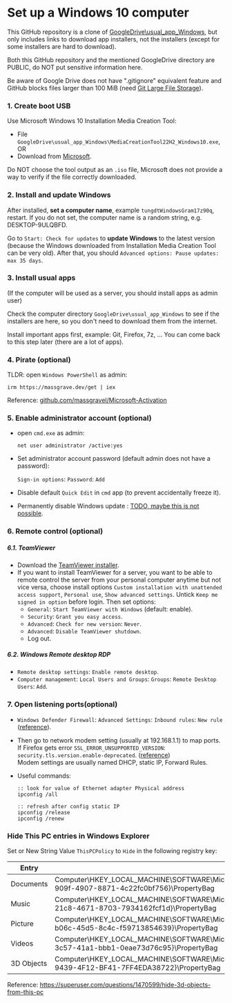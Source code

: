 # Set up a Windows 10 computer

This GitHub repository is a clone of
[GoogleDrive\usual_app_Windows](https://drive.google.com/drive/folders/1ArpNEL_9r1cseumE0etTTNJBLCixth8i?usp=sharing),
but only includes links to download app installers, not the installers
(except for some installers are hard to download).

Both this GitHub repository and the mentioned GoogleDrive directory are PUBLIC,
do NOT put sensitive information here.

Be aware of Google Drive does not have ".gitignore" equivalent feature and
GitHub blocks files larger than 100 MiB (need [Git Large File Storage](git_for_windows_download.txt)).

### 1. Create boot USB

Use Microsoft Windows 10 Installation Media Creation Tool:

* File `GoogleDrive\usual_app_Windows\MediaCreationTool22H2_Windows10.exe`, OR
* Download from [Microsoft](https://www.microsoft.com/en-us/software-download/windows10).

Do NOT choose the tool output as an `.iso` file,
Microsoft does not provide a way to verify if the file correctly downloaded.

### 2. Install and update Windows

After installed, **set a computer name**, example `tungdtWindowsGram17z90q`, restart.
If you do not set, the computer name is a random string, e.g. DESKTOP-9ULQBFD.

Go to `Start: Check for updates` to **update Windows** to the latest version
(because the Windows downloaded from Installation Media Creation Tool can be very old).
After that, you should `Advanced options: Pause updates: max 35 days`.

### 3. Install usual apps

(If the computer will be used as a server, you should install apps as admin user)

Check the computer directory `GoogleDrive\usual_app_Windows` to see if the
installers are here, so you don't need to download them from the internet.

Install important apps first, example: Git, Firefox, 7z, ... You can come back
to this step later (there are a lot of apps).

### 4. Pirate (optional)

TLDR: open `Windows PowerShell` as admin:

```
irm https://massgrave.dev/get | iex
```

Reference: [github.com/massgravel/Microsoft-Activation](https://github.com/massgravel/Microsoft-Activation-Scripts)

### 5. Enable administrator account (optional)

* open `cmd.exe` as admin:

  ```
  net user administrator /active:yes
  ```

* Set administrator account password (default admin does not have a password):

  `Sign-in options`: `Password`: `Add`

* Disable default `Quick Edit` in `cmd` app (to prevent accidentally freeze it).

* Permanently disable Windows update :
  [TODO, maybe this is not possible](https://superuser.com/questions/946957/stopping-all-automatic-updates-windows-10).

### 6. Remote control (optional)

##### 6.1. TeamViewer

* Download the [TeamViewer installer](TeamViewer_download.txt).
* If you want to install TeamViewer for a server, you want to be able to remote
  control the server from your personal computer anytime but not vice versa,
  choose install options `Custom installation with unattended access support`,
  `Personal use`, `Show advanced settings`. Untick `Keep me signed in option`
  before login. Then set options:
  - `General`: `Start TeamViewer with Windows` (default: enable).
  - `Security`: `Grant you easy access`.
  - `Advanced`: `Check for new version`: `Never`.
  - `Advanced`: `Disable TeamViewer shutdown`.
  - Log out.

##### 6.2. Windows Remote desktop RDP

* `Remote desktop settings`: `Enable remote desktop`.
* `Computer management`: `Local Users and Groups`: `Groups`: `Remote Desktop Users`: `Add`.

### 7. Open listening ports(optional)

* `Windows Defender Firewall`: `Advanced Settings`: `Inbound rules`: `New rule` ([reference](https://vinasupport.com/huong-dan-mo-cong-open-port-tren-windows-server/)).

* Then go to network modem setting (usually at 192.168.1.1) to map ports.  
  If Firefox gets error `SSL_ERROR_UNSUPPORTED_VERSION`: `security.tls.version.enable-deprecated`. ([reference](https://stackoverflow.com/a/71411721/4097963))  
  Modem settings are usually named DHCP, static IP, Forward Rules.

* Useful commands:

  ```
  :: look for value of Ethernet adapter Physical address
  ipconfig /all
  
  :: refresh after config static IP
  ipconfig /release
  ipconfig /renew
  ```

### Hide This PC entries in Windows Explorer

Set or New String Value `ThisPCPolicy` to `Hide` in the following registry key:

| Entry        | Registry key                                                                                                                                           |
|--------------|--------------------------------------------------------------------------------------------------------------------------------------------------------|
| Documents    | Computer\HKEY_LOCAL_MACHINE\SOFTWARE\Microsoft\Windows\CurrentVersion\Explorer\FolderDescriptions\{f42ee2d3-909f-4907-8871-4c22fc0bf756}\PropertyBag   |
| Music        | Computer\HKEY_LOCAL_MACHINE\SOFTWARE\Microsoft\Windows\CurrentVersion\Explorer\FolderDescriptions\{a0c69a99-21c8-4671-8703-7934162fcf1d}\PropertyBag   |
| Picture      | Computer\HKEY_LOCAL_MACHINE\SOFTWARE\Microsoft\Windows\CurrentVersion\Explorer\FolderDescriptions\{0ddd015d-b06c-45d5-8c4c-f59713854639}\PropertyBag   |
| Videos       | Computer\HKEY_LOCAL_MACHINE\SOFTWARE\Microsoft\Windows\CurrentVersion\Explorer\FolderDescriptions\{35286a68-3c57-41a1-bbb1-0eae73d76c95}\PropertyBag   |
| 3D Objects   | Computer\HKEY_LOCAL_MACHINE\SOFTWARE\Microsoft\Windows\CurrentVersion\Explorer\FolderDescriptions\{31C0DD25-9439-4F12-BF41-7FF4EDA38722}\PropertyBag   |

Reference: <https://superuser.com/questions/1470599/hide-3d-objects-from-this-pc>
